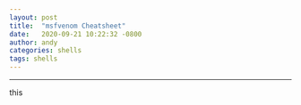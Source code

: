 ```yaml
---
layout: post
title:  "msfvenom Cheatsheet"
date:   2020-09-21 10:22:32 -0800
author: andy
categories: shells
tags: shells
---
```

* * *

this